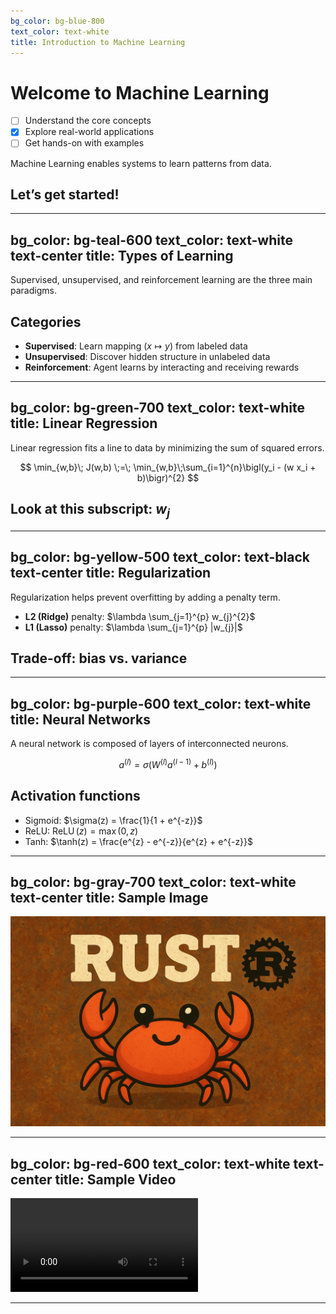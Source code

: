 ```yaml
---
bg_color: bg-blue-800
text_color: text-white
title: Introduction to Machine Learning
---
```


# Welcome to Machine Learning

- [ ] Understand the core concepts
- [x] Explore real-world applications
- [ ] Get hands-on with examples

Machine Learning enables systems to learn patterns from data.

## Let’s get started!

---
bg_color: bg-teal-600
text_color: text-white text-center
title: Types of Learning
---

Supervised, unsupervised, and reinforcement learning are the three main paradigms.

## Categories

- **Supervised**: Learn mapping $(x \mapsto y)$ from labeled data
- **Unsupervised**: Discover hidden structure in unlabeled data
- **Reinforcement**: Agent learns by interacting and receiving rewards

---
bg_color: bg-green-700
text_color: text-white
title: Linear Regression
---

Linear regression fits a line to data by minimizing the sum of squared errors.

$$
\min_{w,b}\; J(w,b)
\;=\;
\min_{w,b}\;\sum_{i=1}^{n}\bigl(y_i - (w x_i + b)\bigr)^{2}
$$

## Look at this subscript: $w_{j}$

---
bg_color: bg-yellow-500
text_color: text-black text-center
title: Regularization
---

Regularization helps prevent overfitting by adding a penalty term.

- **L2 (Ridge)** penalty: $\lambda \sum_{j=1}^{p} w_{j}^{2}$
- **L1 (Lasso)** penalty: $\lambda \sum_{j=1}^{p} |w_{j}|$

## Trade-off: bias vs. variance

---
bg_color: bg-purple-600
text_color: text-white
title: Neural Networks
---

A neural network is composed of layers of interconnected neurons.

$$
a^{(l)} = \sigma\bigl(W^{(l)} a^{(l-1)} + b^{(l)}\bigr)
$$

## Activation functions

- Sigmoid: $\sigma(z) = \frac{1}{1 + e^{-z}}$
- ReLU: $\operatorname{ReLU}(z) = \max(0, z)$
- Tanh: $\tanh(z) = \frac{e^{z} - e^{-z}}{e^{z} + e^{-z}}$

---
bg_color: bg-gray-700
text_color: text-white text-center
title: Sample Image
---

![Sample Image](./images/sample-image.png)

---
bg_color: bg-red-600
text_color: text-white text-center
title: Sample Video
---

<video src="./videos/sample-video.mp4" controls></video>

---
